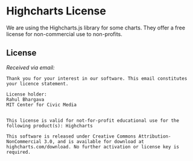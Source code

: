 Highcharts License
==================

We are using the Highcharts.js library for some charts. They offer a free license for non-commercial use to non-profits.

License
-------

*Received via email:*

```
Thank you for your interest in our software. This email constitutes your licence statement.

License holder:
Rahul Bhargava
MIT Center for Civic Media


This license is valid for not-for-profit educational use for the following product(s): Highcharts

This software is released under Creative Commons Attribution-NonCommercial 3.0, and is available for download at highcharts.com/download. No further activation or license key is required.
```
